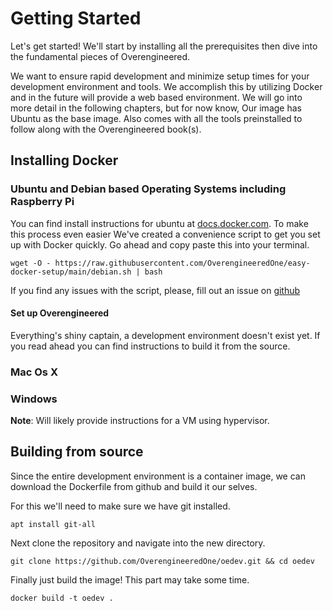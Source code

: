 # Getting Started

Let's get started! We'll start by installing all the prerequisites then dive
into the fundamental pieces of Overengineered.

We want to ensure rapid development and minimize setup times for your
development environment and tools. We accomplish this by utilizing Docker and
in the future will provide a web based environment. We will go into more detail
in the following chapters, but for now know, Our image has Ubuntu as the base
image. Also comes with all the tools preinstalled to follow along with the
Overengineered book(s).

## Installing Docker

### Ubuntu and Debian based Operating Systems including Raspberry Pi

You can find install instructions for ubuntu at
[docs.docker.com](https://docs.docker.com/engine/install/ubuntu/). To make
this process even easier We've created a convenience script to get you set up
with Docker quickly. Go ahead and copy paste this into your terminal.

```rust,ignore
wget -O - https://raw.githubusercontent.com/OverengineeredOne/easy-docker-setup/main/debian.sh | bash
```

If you find any issues with the script, please, fill out an issue on
[github](https://github.com/OverengineeredOne/easy-docker-setup)

#### Set up Overengineered

Everything's shiny captain, a development environment doesn't exist yet. If you
read ahead you can find instructions to build it from the source.

### Mac Os X

### Windows

**Note**: Will likely provide instructions for a VM using hypervisor.

## Building from source

Since the entire development environment is a container image, we can download
the Dockerfile from github and build it our selves.

For this we'll need to make sure we have git installed.

```rust,ignore
apt install git-all
```

Next clone the repository and navigate into the new directory.

```rust,ignore
git clone https://github.com/OverengineeredOne/oedev.git && cd oedev
```

Finally just build the image! This part may take some time.

```rust,ignore
docker build -t oedev .
```
